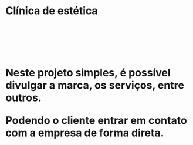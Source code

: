 <h1>Clínica de estética<h1>
  <br>
  <br>
  <p>Neste projeto simples, é possível divulgar a marca, os serviços, entre outros.<p>
  <p>Podendo o cliente entrar em contato com a empresa de forma direta.<p>
  <br>
  <br>
  <src="https://github.com/Mizael86/Clinica-estetica/blob/master/assets/site_pt1.png">
  <br>
  <br>
  <src="https://github.com/Mizael86/Clinica-estetica/blob/master/assets/site_pt2.png">
